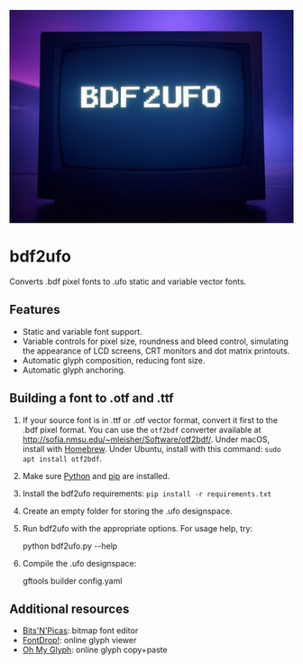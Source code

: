 ![Project logo](docs/img/bdf2ufo_logo.png) 

# bdf2ufo

Converts .bdf pixel fonts to .ufo static and variable vector fonts.

## Features

* Static and variable font support.
* Variable controls for pixel size, roundness and bleed control, simulating the appearance of LCD screens, CRT monitors and dot matrix printouts.
* Automatic glyph composition, reducing font size.
* Automatic glyph anchoring.

## Building a font to .otf and .ttf

1. If your source font is in .ttf or .otf vector format, convert it first to the .bdf pixel format. You can use the `otf2bdf` converter available at http://sofia.nmsu.edu/~mleisher/Software/otf2bdf/. Under macOS, install with [Homebrew](https://brew.sh/). Under Ubuntu, install with this command: `sudo apt install otf2bdf`.
2. Make sure [Python](https://www.python.org/) and [pip](https://pip.pypa.io/en/stable/installation/) are installed.
3. Install the bdf2ufo requirements: `pip install -r requirements.txt`
4. Create an empty folder for storing the .ufo designspace.
5. Run bdf2ufo with the appropriate options. For usage help, try:

    python bdf2ufo.py --help

6. Compile the .ufo designspace:

    gftools builder config.yaml

## Additional resources

* [Bits'N'Picas](https://github.com/kreativekorp/bitsnpicas): bitmap font editor
* [FontDrop!](https://fontdrop.info/): online glyph viewer
* [Oh My Glyph](https://www.ohmyglyph.com/): online glyph copy+paste
